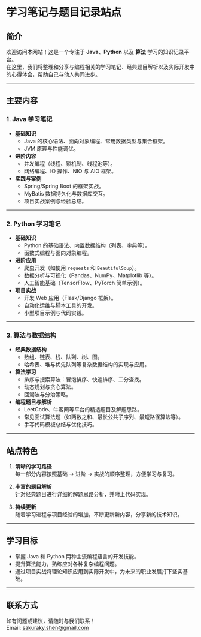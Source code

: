 # **学习笔记与题目记录站点**

## **简介**
欢迎访问本网站！这是一个专注于 **Java**、**Python** 以及 **算法** 学习的知识记录平台。  
在这里，我们将整理和分享与编程相关的学习笔记、经典题目解析以及实际开发中的心得体会，帮助自己与他人共同进步。

---

## **主要内容**

### **1. Java 学习笔记**
- **基础知识**  
  - Java 的核心语法、面向对象编程、常用数据类型与集合框架。
  - JVM 原理与性能调优。
- **进阶内容**  
  - 并发编程（线程、锁机制、线程池等）。
  - 网络编程、IO 操作、NIO 与 AIO 框架。
- **实践与案例**  
  - Spring/Spring Boot 的框架实战。
  - MyBatis 数据持久化与数据库交互。
  - 项目实战案例与经验总结。

---

### **2. Python 学习笔记**
- **基础知识**  
  - Python 的基础语法、内置数据结构（列表、字典等）。
  - 函数式编程与面向对象编程。
- **进阶应用**  
  - 爬虫开发（如使用 `requests` 和 `BeautifulSoup`）。
  - 数据分析与可视化（Pandas、NumPy、Matplotlib 等）。
  - 人工智能基础（TensorFlow、PyTorch 简单示例）。
- **项目实战**  
  - 开发 Web 应用（Flask/Django 框架）。
  - 自动化运维与脚本工具的开发。
  - 小型项目示例与代码实践。

---

### **3. 算法与数据结构**
- **经典数据结构**  
  - 数组、链表、栈、队列、树、图。
  - 哈希表、堆与优先队列等复杂数据结构的实现与应用。
- **算法学习**  
  - 排序与搜索算法：冒泡排序、快速排序、二分查找。
  - 动态规划与贪心算法。
  - 回溯法与分治策略。
- **编程题目与解析**  
  - LeetCode、牛客网等平台的精选题目及解题思路。
  - 常见面试算法题（如两数之和、最长公共子序列、最短路径算法等）。
  - 手写代码模板总结与优化技巧。

---

## **站点特色**
1. **清晰的学习路径**  
   每一部分内容按照基础 -> 进阶 -> 实战的顺序整理，方便学习与复习。
   
2. **丰富的题目解析**  
   针对经典题目进行详细的解题思路分析，并附上代码实现。

3. **持续更新**  
   随着学习进程与项目经验的增加，不断更新新内容，分享新的技术知识。

---

## **学习目标**
- 掌握 Java 和 Python 两种主流编程语言的开发技能。
- 提升算法能力，熟练应对各种复杂编程问题。
- 通过项目实战将理论知识应用到实际开发中，为未来的职业发展打下坚实基础。

---

## **联系方式**
如有问题或建议，请随时与我们联系！  
Email: sakuraky.shen@gmail.com  
